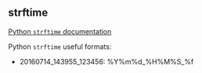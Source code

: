 ## strftime

[Python `strftime` documentation](<http://strftime.org/>)

Python `strftime` useful formats:

* 20160714_143955_123456: %Y%m%d_%H%M%S_%f
